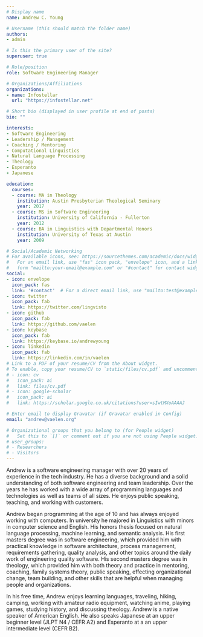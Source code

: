 ```yaml
---
# Display name
name: Andrew C. Young

# Username (this should match the folder name)
authors:
- admin

# Is this the primary user of the site?
superuser: true

# Role/position
role: Software Engineering Manager

# Organizations/Affiliations
organizations:
- name: Infostellar
  url: "https://infostellar.net"

# Short bio (displayed in user profile at end of posts)
bio: ""

interests:
- Software Engineering
- Leadership / Management
- Coaching / Mentoring
- Computational Linguistics
- Natural Language Processing
- Theology
- Esperanto
- Japanese

education:
  courses:
  - course: MA in Theology
    institution: Austin Presbyterian Theological Seminary
    year: 2017
  - course: MS in Software Engineering
    institution: University of California - Fullerton
    year: 2012
  - course: BA in Linguistics with Departmental Honors
    institution: University of Texas at Austin
    year: 2009

# Social/Academic Networking
# For available icons, see: https://sourcethemes.com/academic/docs/widgets/#icons
#   For an email link, use "fas" icon pack, "envelope" icon, and a link in the
#   form "mailto:your-email@example.com" or "#contact" for contact widget.
social:
- icon: envelope
  icon_pack: fas
  link: '#contact'  # For a direct email link, use "mailto:test@example.org".
- icon: twitter
  icon_pack: fab
  link: https://twitter.com/lingvisto
- icon: github
  icon_pack: fab
  link: https://github.com/vaelen
- icon: keybase
  icon_pack: fab
  link: https://keybase.io/andrewyoung
- icon: linkedin
  icon_pack: fab
  link: https://linkedin.com/in/vaelen
# Link to a PDF of your resume/CV from the About widget.
# To enable, copy your resume/CV to `static/files/cv.pdf` and uncomment the lines below.
# - icon: cv
#   icon_pack: ai
#   link: files/cv.pdf
# - icon: google-scholar
#   icon_pack: ai
#   link: https://scholar.google.co.uk/citations?user=sIwtMXoAAAAJ

# Enter email to display Gravatar (if Gravatar enabled in Config)
email: "andrew@vaelen.org"

# Organizational groups that you belong to (for People widget)
#   Set this to `[]` or comment out if you are not using People widget.
# user_groups:
# - Researchers
# - Visitors
---
```


Andrew is a software engineering manager with over 20 years of
experience in the tech industry. He has a diverse background and a
solid understanding of both software engineering and team
leadership. Over the years he has worked with a wide array of
programming languages and technologies as well as teams of all sizes.
He enjoys public speaking, teaching, and working with customers.

Andrew began programming at the age of 10 and has always enjoyed
working with computers.  In university he majored in Linguistics with
minors in computer science and English.  His honors thesis focused on
natural language processing, machine learning, and semantic analysis.
His first masters degree was in software engineering, which provided
him with practical knowledge in software architecture, process
management, requirements gathering, quality analysis, and other topics
around the daily work of engineering quality software.  His second
masters degree was in theology, which provided him with both theory
and practice in mentoring, coaching, family systems theory, public
speaking, effecting organizational change, team building, and other
skills that are helpful when managing people and organizations.

In his free time, Andrew enjoys learning languages, traveling, hiking,
camping, working with amateur radio equipment, watching anime, playing
games, studying history, and discussing theology.  Andrew is a native
speaker of American English.  He also speaks Japanese at an upper
beginner level (JLPT N4 / CEFR A2) and Esperanto at a an upper
intermediate level (CEFR B2).
